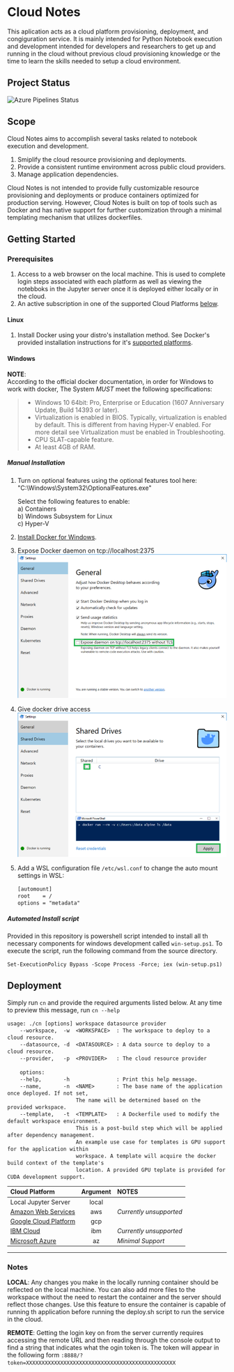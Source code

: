 # Cloud Notes
This aplication acts as a cloud platform provisioning, deployment, and congiguration service.
It is mainly intended for Python Notebook execution and development intended for developers
and researchers to get up and running in the cloud without previous cloud provisioning knowledge
or the time to learn the skills needed to setup a cloud environment.

## Project Status
![Azure Pipelines Status](https://dev.azure.com/MITQuest/cloud-notes/_apis/build/status/Cloud%20Notes%20%28GCP%29?branchname=master)

## Scope
Cloud Notes aims to accomplish several tasks related to notebook execution and development.
1. Smiplify the cloud resource provisioning and deployments.
2. Provide a consistent runtime environment across public cloud providers.
3. Manage application dependencies.

Cloud Notes is not intended to provide fully customizable resource provisioning and deployments
or produce containers optimized for production serving. However, Cloud Notes is built on top of
tools such as Docker and has native support for further customization through a minimal templating
mechanism that utilizes dockerfiles.

## Getting Started
### Prerequisites
1. Access to a web browser on the local machine. This is used to complete login steps associated with each platform as well as viewing the notebboks in the Jupyter server once it is deployed either locally or in the cloud.
2. An active subscription in one of the supported Cloud Platforms [below](#supported-platforms).

#### Linux
1. Install Docker using your distro's installation method. See Docker's provided installation instructions for it's [supported platforms](https://docs.docker.com/install/#supported-platforms).

#### Windows

**NOTE**:  
According to the official docker documentation, in order for Windows to work with docker,
The System _MUST_ meet the following specifications:

> - Windows 10 64bit: Pro, Enterprise or Education (1607 Anniversary Update, Build 14393 or later).
> - Virtualization is enabled in BIOS. Typically, virtualization is enabled by default.
>   This is different from having Hyper-V enabled. For more detail see Virtualization must
>   be enabled in Troubleshooting.
> - CPU SLAT-capable feature.
> - At least 4GB of RAM.

##### Manual Installation
1. Turn on optional features using the optional features tool here:  
   "C:\Windows\System32\OptionalFeatures.exe"

   Select the following features to enable:  
   a) Containers  
   b) Windows Subsystem for Linux  
   c) Hyper-V  

2. [Install Docker for Windows](https://docs.docker.com/docker-for-windows/install/).
3. Expose Docker daemon on tcp://localhost:2375
   ![Image of Docker Settings for TCP](./docs/_static/docker-tcp.png)
4. Give docker drive access
   ![Image of Docker Drive Share Settings](./docs/_static/docker-sharing.png)
5. Add a WSL configuration file `/etc/wsl.conf` to change the auto mount settings in WSL:

   ```
   [automount]
   root    = /
   options = "metadata"
   ```

##### Automated Install script
Provided in this repository is powershell script intended to install all th necessary components
for windows development called `win-setup.ps1`. To execute the script, run the following command
from the source directory.
```
Set-ExecutionPolicy Bypass -Scope Process -Force; iex (win-setup.ps1)
```

## Deployment

Simply run `cn` and provide the required arguments listed below. At any time to preview this message, run `cn --help`

```
usage: ./cn [options] workspace datasource provider
    --workspace,  -w  <WORKSPACE>  : The workspace to deploy to a cloud resource.
    --datasource, -d  <DATASOURCE> : A data source to deploy to a cloud resource.
    --provider,   -p  <PROVIDER>   : The cloud resource provider

    options:
    --help,       -h               : Print this help message.
    --name,       -n  <NAME>       : The base name of the application once deployed. If not set,
                      The name will be determined based on the provided workspace.
    --template,   -t  <TEMPLATE>   : A Dockerfile used to modify the default workspace environment.
                      This is a post-build step which will be applied after dependency management.
                      An example use case for templates is GPU support for the application within
                      workspace. A template will acquire the docker build context of the template's
                      location. A provided GPU teplate is provided for CUDA development support.
```

| <a name=supported-platforms></a>Cloud Platform    | Argument |          NOTES          |
|:--------------------------------------------------|:--------:|:------------------------|
| Local Jupyter Server                              | local    |                         |
| [Amazon Web Services](https://aws.amazon.com)     | aws      | *Currently unsupported* |
| [Google Cloud Platform](https://cloud.google.com) | gcp      |                         |
| [IBM Cloud](https://cloud.ibm.com)                | ibm      | *Currently unsupported* |
| [Microsoft Azure](https://azure.microsoft.com)    | az       | *Minimal Support*       |

---

### Notes

**__LOCAL__**: Any changes you make in the locally running container should be reflected on the local machine. You can also add more files to the workspace without the need to restart the container and the server should reflect those changes. Use this feature to ensure the container is capable of running th application before running the deploy.sh script to run the service in the cloud.

**__REMOTE__**: Getting the login key on from the server currently requires accessing the remote URL and then reading through the console output to find a string that indicates what the ogin token is. The token will appear in the following form `:8888/?token=XXXXXXXXXXXXXXXXXXXXXXXXXXXXXXXXXXXXXXXXXXXXXXXX`
